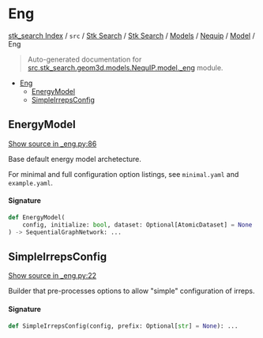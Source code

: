 # Eng

[stk_search Index](../../../../../../README.md#stk_search-index) / `src` / [Stk Search](../../../../index.md#stk-search) / [Stk Search](../../../../index.md#stk-search) / [Models](../../index.md#models) / [Nequip](../index.md#nequip) / [Model](./index.md#model) / Eng

> Auto-generated documentation for [src.stk_search.geom3d.models.NequIP.model._eng](https://github.com/mohammedazzouzi15/STK_search/blob/main/src/stk_search/geom3d/models/NequIP/model/_eng.py) module.

- [Eng](#eng)
  - [EnergyModel](#energymodel)
  - [SimpleIrrepsConfig](#simpleirrepsconfig)

## EnergyModel

[Show source in _eng.py:86](https://github.com/mohammedazzouzi15/STK_search/blob/main/src/stk_search/geom3d/models/NequIP/model/_eng.py#L86)

Base default energy model archetecture.

For minimal and full configuration option listings, see ``minimal.yaml`` and ``example.yaml``.

#### Signature

```python
def EnergyModel(
    config, initialize: bool, dataset: Optional[AtomicDataset] = None
) -> SequentialGraphNetwork: ...
```



## SimpleIrrepsConfig

[Show source in _eng.py:22](https://github.com/mohammedazzouzi15/STK_search/blob/main/src/stk_search/geom3d/models/NequIP/model/_eng.py#L22)

Builder that pre-processes options to allow "simple" configuration of irreps.

#### Signature

```python
def SimpleIrrepsConfig(config, prefix: Optional[str] = None): ...
```